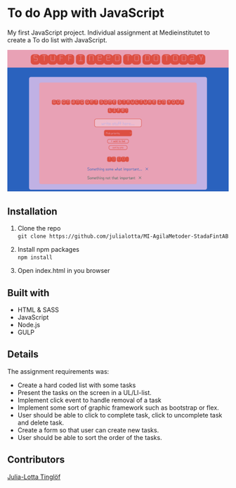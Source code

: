 # To do App with JavaScript
My first JavaScript project. Individual assignment at Medieinstitutet to create a To do list with JavaScript.

![](./screenshot.png)


## Installation
1. Clone the repo\
`git clone https://github.com/julialotta/MI-AgilaMetoder-StadaFintAB`

2. Install npm packages\
`npm install`

3. Open index.html in you browser


## Built with
- HTML & SASS
- JavaScript
- Node.js
- GULP

## Details
The assignment requirements was:
- Create a hard coded list with some tasks
- Present the tasks on the screen in a UL/LI-list.
- Implement click event to handle removal of a task
- Implement some sort of graphic framework such as bootstrap or flex. 
- User should be able to click to complete task, click to uncomplete task and delete task.
- Create a form so that user can create new tasks.
- User should be able to sort the order of the tasks.

## Contributors
[Julia-Lotta Tinglöf](https://github.com/julialotta) </br>
